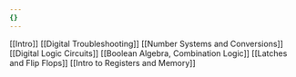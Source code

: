 ```yaml
---
{}
---
```

[[Intro]]
[[Digital Troubleshooting]]
[[Number Systems and Conversions]]
[[Digital Logic Circuits]]
[[Boolean Algebra, Combination Logic]]
[[Latches and Flip Flops]]
[[Intro to Registers and Memory]]
